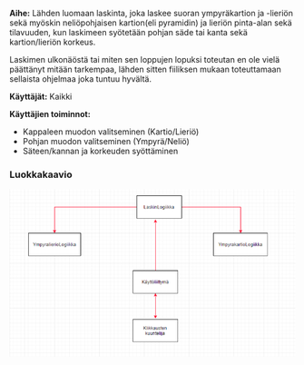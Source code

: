 **Aihe:** Lähden luomaan laskinta, joka laskee suoran ympyräkartion ja -lieriön sekä myöskin neliöpohjaisen kartion(eli pyramidin) ja lieriön pinta-alan sekä tilavuuden, kun laskimeen syötetään pohjan säde tai kanta sekä kartion/lieriön korkeus. 

Laskimen ulkonäöstä tai miten sen loppujen lopuksi toteutan en ole vielä päättänyt mitään tarkempaa, lähden sitten fiiliksen mukaan toteuttamaan sellaista ohjelmaa joka tuntuu hyvältä.

**Käyttäjät:** Kaikki 

**Käyttäjien toiminnot:**
- Kappaleen muodon valitseminen (Kartio/Lieriö)
- Pohjan muodon valitseminen (Ympyrä/Neliö)
- Säteen/kannan ja korkeuden syöttäminen


### Luokkakaavio

![Luokkakaavio](luokkakaavio.png)

